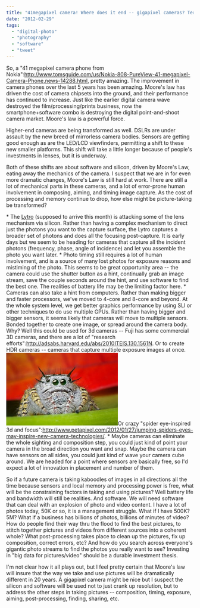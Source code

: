 ```yaml
---
title: "41megapixel camera! Where does it end -- gigapixel cameras? Terapixel?"
date: "2012-02-29"
tags: 
  - "digital-photo"
  - "photography"
  - "software"
  - "tweet"
---
```


So, a "41 megapixel camera phone from Nokia":http://www.tomsguide.com/us/Nokia-808-PureView-41-megapixel-Camera-Phone,news-14288.html, pretty amazing. The improvement in camera phones over the last 5 years has been amazing. Moore's law has driven the cost of camera chipsets into the ground, and their performance has continued to increase. Just like the earlier digital camera wave destroyed the film/processing/prints business, now the smartphone+software combo is destroying the digital point-and-shoot camera market. Moore's law is a powerful force.

Higher-end cameras are being transformed as well. DSLRs are under assault by the new breed of mirrorless camera bodies. Sensors are getting good enough as are the LED/LCD viewfinders, permitting a shift to these new smaller platforms. This shift will take a little longer because of people's investments in lenses, but it is underway.

Both of these shifts are about software and silicon, driven by Moore's Law, eating away the mechanics of the camera. I suspect that we are in for even more dramatic changes, Moore's Law is still hard at work. There are still a lot of mechanical parts in these cameras, and a lot of error-prone human involvement in composing, aiming, and timing image capture. As the cost of processing and memory continue to drop, how else might be picture-taking be transformed?

\* The [Lytro](http://www.lytro.com/) (supposed to arrive this month) is attacking some of the lens mechanism via silicon. Rather than having a complex mechanism to direct just the photons you want to the capture surface, the Lytro captures a broader set of photons and does all the focusing post-capture. It is early days but we seem to be heading for cameras that capture all the incident photons (frequency, phase, angle of incidence) and let you assemble the photo you want later. \* Photo timing still requires a lot of human involvement, and is a source of many lost photos for exposure reasons and mistiming of the photo. This seems to be great opportunity area -- the camera could use the shutter button as a hint, continually grab an image stream, save the couple seconds around the hint, and use software to find the best one. The realities of battery life may be the limiting factor here. \* Cameras can also take a hint from computers. Rather than making bigger and faster processors, we've moved to 4-core and 8-core and beyond. At the whole system level, we get better graphics performance by using SLI or other techniques to do use multiple GPUs. Rather than having bigger and bigger sensors, it seems likely that cameras will move to multiple sensors. Bonded together to create one image, or spread around the camera body. Why? Well this could be used for 3d cameras -- Fuji has some commercial 3D cameras, and there are a lot of "research efforts":http://adsabs.harvard.edu/abs/2010ITEIS.130.1561N. Or to create HDR cameras -- cameras that capture multiple exposure images at once. [![](images/320px-Mystaceus-300x195.jpg "320px-Mystaceus")](http://en.wikipedia.org/wiki/Jumping_spider)Or crazy "spider eye-inspired 3d and focus":http://www.petapixel.com/2012/01/27/jumping-spiders-eyes-may-inspire-new-camera-technologies/. \* Maybe cameras can eliminate the whole sighting and composition step, you could just kind of point your camera in the broad direction you want and snap. Maybe the camera can have sensors on all sides, you could just kind of wave your camera cube around. We are headed for a point where sensors are basically free, so I'd expect a lot of innovation in placement and number of them.

So if a future camera is taking kaboodles of images in all directions all the time because sensors and local memory and processing power is free, what will be the constraining factors in taking and using pictures? Well battery life and bandwidth will still be realities. And software. We will need software that can deal with an explosion of photo and video content. I have a lot of photos today, 50K or so, it is a management struggle. What if I have 500K? 5M? What if a business has billions of photos, billions of minutes of video? How do people find their way thru the flood to find the best pictures, to stitch together pictures and videos from different sources into a coherent whole? What post-processing takes place to clean up the pictures, fix up composition, correct errors, etc? And how do you search across everyone's gigantic photo streams to find the photos you really want to see? Investing in "big data for pictures/video" should be a durable investment thesis.

I'm not clear how it all plays out, but I feel pretty certain that Moore's law will insure that the way we take and use pictures will be dramatically different in 20 years. A gigapixel camera might be nice but I suspect the silicon and software will be used not to just crank up resolution, but to address the other steps in taking pictures -- composition, timing, exposure, aiming, post-processing, finding, sharing, etc.
